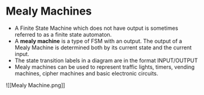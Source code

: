 # Mealy Machines
- A Finite State Machine which does not have output is sometimes referred to as a finite state automaton.
- A **mealy machine** is a type of FSM with an output. The output of a Mealy Machine is determined both by its current state and the current input.
- The state transition labels in a diagram are in the format INPUT/OUTPUT
- Mealy machines can be used to represent traffic lights, timers, vending machines, cipher machines and basic electronic circuits.

![[Mealy Machine.png]]